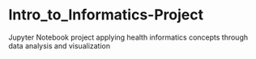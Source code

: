 # Intro_to_Informatics-Project
Jupyter Notebook project applying health informatics concepts through data analysis and visualization
